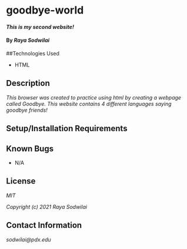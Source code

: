 # goodbye-world

#### _This is my second website!_

#### By _**Raya Sodwilai**_

##Technologies Used

* HTML

## Description

_This browser was created to practice using html by creating a webpage called Goodbye. This website contains 4 different languages saying goodbye friends!_

## Setup/Installation Requirements

## Known Bugs

* N/A

## License

_MIT_

_Copyright (c) 2021 Raya Sodwilai_

## Contact Information

_sodwilai@pdx.edu_
